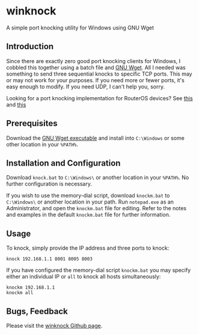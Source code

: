 # winknock
A simple port knocking utility for Windows using GNU Wget

## Introduction

Since there are exactly zero good port knocking clients for Windows, I cobbled this together using a batch file and [GNU Wget][1].  All I needed was something to send three sequential knocks to specific TCP ports.  This may or may not work for your purposes.  If you need more or fewer ports, it's easy enough to modify.  If you need UDP, I can't help you, sorry.

Looking for a port knocking implementation for RouterOS devices?  See [this][3] and [this][4]

## Prerequisites

Download the [GNU Wget executable][1] and install into `C:\Windows` or some other location in your `%PATH%`.

## Installation and Configuration

Download `knock.bat` to `C:\Windows\` or another location in your `%PATH%`.  No further configuration is necessary.

If you wish to use the memory-dial script, download `knockm.bat` to `C:\Windows\` or another location in your path.  Run `notepad.exe` as an Administrator, and open the `knockm.bat` file for editing.  Refer to the notes and examples in the default `knockm.bat` file for further information.

## Usage

To knock, simply provide the IP address and three ports to knock:

`knock 192.168.1.1 8001 8005 8003`

If you have configured the memory-dial script `knockm.bat` you may specify either an individual IP or `all` to knock all hosts simultaneously:

```
knockm 192.168.1.1
knockm all
```

## Bugs, Feedback

Please visit the [winknock Github page][2].


[1]: https://eternallybored.org/misc/wget/
[2]: https://github.com/scrow/winknock
[3]: https://gist.github.com/scrow/2e7d39292f86322c7aa495f6598c6ae7
[4]: https://gist.github.com/scrow/889560346cec73cabeb287d3fe6b0c55
